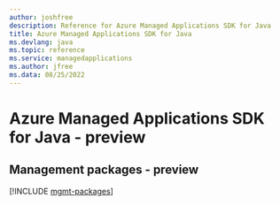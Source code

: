 ```yaml
---
author: joshfree
description: Reference for Azure Managed Applications SDK for Java
title: Azure Managed Applications SDK for Java
ms.devlang: java
ms.topic: reference
ms.service: managedapplications
ms.author: jfree
ms.data: 08/25/2022
---
```

# Azure Managed Applications SDK for Java - preview

## Management packages - preview
[!INCLUDE [mgmt-packages](managed-applications-mgmt-index.md)]